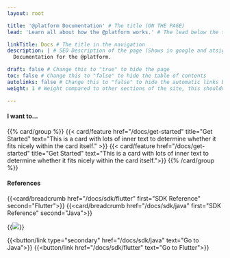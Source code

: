 ```yaml
---
layout: root

title: '@platform Documentation' # The title (ON THE PAGE)
lead: 'Learn all about how the @platform works.' # The lead below the title (ON THE PAGE)

linkTitle: Docs # The title in the navigation
description: | # SEO Description of the page (Shows in google and atsign.dev search)
  Documentation for the @platform.

draft: false # Change this to "true" to hide the page
toc: false # Change this to "false" to hide the table of contents
autolinks: false # Change this to "false" to hide the automatic links below your content
weight: 1 # Weight compared to other sections of the site, this shouldn't affect anything on the facade

---
```


#### I want to...
{{% card/group %}}
  {{< card/feature href="/docs/get-started" title="Get Started" text="This is a card with lots of inner text to determine whether it fits nicely within the card itself." >}}
  {{< card/feature href="/docs/get-started" title="Get Started" text="This is a card with lots of inner text to determine whether it fits nicely within the card itself.">}}
{{% /card/group %}}

#### References
{{<card/breadcrumb href="/docs/sdk/flutter" first="SDK Reference" second="Flutter">}}
{{<card/breadcrumb href="/docs/sdk/java" first="SDK Reference" second="Java">}}

{{<image class="bg-white" src="https://atsign.dev/assets/img/@dev.png?sanitize=true" >}}

{{<button/link type="secondary" href="/docs/sdk/java" text="Go to Java">}}
{{<button/link href="/docs/sdk/flutter" text="Go to Flutter">}}
